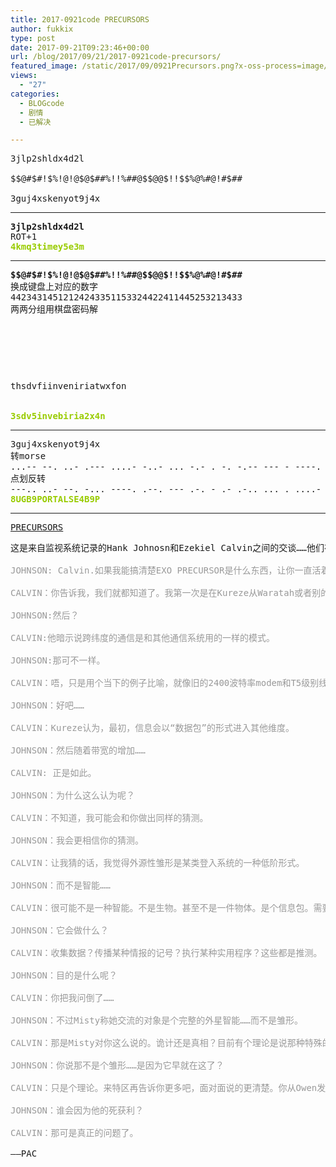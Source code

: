 ```yaml
---
title: 2017-0921code PRECURSORS
author: fukkix
type: post
date: 2017-09-21T09:23:46+00:00
url: /blog/2017/09/21/2017-0921code-precursors/
featured_image: /static/2017/09/0921Precursors.png?x-oss-process=image/resize,m_fill,w_700,h_220
views:
  - "27"
categories:
  - BLOGcode
  - 剧情
  - 已解决

---
```

<pre>3jlp2shldx4d2l

$$@#$#!$%!@!@$@$##%!!%##@$$@@$!!$$%@%#@!#$##

3guj4xskenyot9j4x
<!--more--></pre>

* * *

<pre><strong>3jlp2shldx4d2l</strong>
ROT+1
<span style="color: #99cc00;"><strong>4kmq3timey5e3m</strong></span></pre>

* * *

<pre><strong>$$@#$#!$%!@!@$@$##%!!%##@$$@@$!!$$%@%#@!#$##
</strong>换成键盘上对应的数字
44234314512124243351153324422411445253213433
两两分组用棋盘密码解



<table border="0" cellpading="0" cellspacing="0"   >
  
  	
  
</table>

thsdvfiinveniriatwxfon


<strong><span style="color: #99cc00;">3sdv5invebiria2x4n</span></strong></pre>

* * *

<pre>3guj4xskenyot9j4x
转morse
...-- --. ..- .--- ....- -..- ... -.- . -. -.-- --- - ----. .--- ....- -..- 
点划反转
---.. ..- --. -... ----. .--. --- .-. - .- .-.. ... . ....- -... ----. .--.
<span style="color: #99cc00;"><strong>8UGB9PORTALSE4B9P</strong></span></pre>

* * *

<pre class="post-title entry-title"><a href="http://investigate.ingress.com/2017/09/21/precursors/">PRECURSORS</a></pre>

<pre>这是来自监视系统记录的Hank Johnosn和Ezekiel Calvin之间的交谈……他们在谈论关于“EXOGENOUS PRECURSORS（暂时视做外源雏形）”的话题……这个术语激起了我的兴趣……

<span style="color: #999999;">JOHNSON: Calvin.如果我能搞清楚EXO PRECURSOR是什么东西，让你一直活着可能会容易些。</span>

<span style="color: #999999;">CALVIN：你告诉我，我们就都知道了。我第一次是在Kureze从Waratah或者别的哪儿回来后听到这个词。</span>

<span style="color: #999999;">JOHNSON:然后？</span>

<span style="color: #999999;">CALVIN:他暗示说跨纬度的通信是和其他通信系统用的一样的模式。</span>

<span style="color: #999999;">JOHNSON:那可不一样。</span>

<span style="color: #999999;">CALVIN：唔，只是用个当下的例子比喻，就像旧的2400波特率modem和T5级别线路的比较……</span>

<span style="color: #999999;">JOHNSON：好吧……</span>

<span style="color: #999999;">CALVIN：Kureze认为，最初，信息会以“数据包”的形式进入其他维度。</span>

<span style="color: #999999;">JOHNSON：然后随着带宽的增加……</span>

<span style="color: #999999;">CALVIN: 正是如此。</span>

<span style="color: #999999;">JOHNSON：为什么这么认为呢？</span>

<span style="color: #999999;">CALVIN：不知道，我可能会和你做出同样的猜测。</span>

<span style="color: #999999;">JOHNSON：我会更相信你的猜测。</span>

<span style="color: #999999;">CALVIN：让我猜的话，我觉得外源性雏形是某类登入系统的一种低阶形式。</span>

<span style="color: #999999;">JOHNSON：而不是智能……</span>

<span style="color: #999999;">CALVIN：很可能不是一种智能。不是生物。甚至不是一件物体。是个信息包。需要在我们的纬度通过一种共鸣力重新组合。</span>

<span style="color: #999999;">JOHNSON：它会做什么？</span>

<span style="color: #999999;">CALVIN：收集数据？传播某种情报的记号？执行某种实用程序？这些都是推测。</span>

<span style="color: #999999;">JOHNSON：目的是什么呢？</span>

<span style="color: #999999;">CALVIN：你把我问倒了……</span>

<span style="color: #999999;">JOHNSON：不过Misty称她交流的对象是个完整的外星智能……而不是雏形。</span>

<span style="color: #999999;">CALVIN：那是Misty对你这么说的。诡计还是真相？目前有个理论是说那种特殊的智慧根本没必要进入我们的维度……</span>

<span style="color: #999999;">JOHNSON：你说那不是个雏形……是因为它早就在这了？</span>

<span style="color: #999999;">CALVIN：只是个理论。来特区再告诉你更多吧，面对面说的更清楚。你从Owen发生的事上了解了多少？</span>

<span style="color: #999999;">JOHNSON：谁会因为他的死获利？</span>

<span style="color: #999999;">CALVIN：那可是真正的问题了。</span>

——PAC</pre>